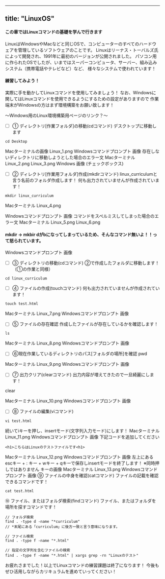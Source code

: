 

---
title: "LinuxOS"
---

#### この章ではLinuxコマンドの基礎を学んで行きます

LinuxはWindowsやMacなどと同じOSで、コンピューターのすべてのハードウェアを管理しているソフトウェアのことです。
Linuxはリーナス・トーバルズ氏によって開発され、1991年に最初のバージョンが公開されました。
パソコン用に作られたOSでしたが、いまではスーパーコンピュータ、サーバー、組み込みシステム（携帯電話やテレビなど）など、
様々なシステムで使われています！

#### 練習してみよう！

実際に手を動かしてLinuxコマンドを使用してみましょう！
なお、Windowsに関してはLinuxコマンドを使用できるようにするための設定がありますので
作業端末がWindowsの方はまず環境構築をお願い致します！

〜Windows用のLinux環境構築用ページのリンク？〜

- [ ]  ① ディレクトリ[作業フォルダ]の移動(cdコマンド)
デスクトップに移動します

```
cd Desktop
```
Macターミナルの画像
Linux_1.png
Windowsコマンドプロンプト
画像
存在しないディレクトリに移動しようとした場合のエラー文
Macターミナル
Linux_2.png
Linux_3.png
Windows
画像
(チェックボックス)
- [ ]  ② ディレクトリ[作業用フォルダ]作成(mkdirコマンド)
linux_curriculumと言う名前のフォルダ作成します！
何も出力されていませんが作成されています！
```
mkdir linux_curriculum
```
Macターミナル
Linux_4.png

Windowsコマンドプロンプト
画像
コマンドをスペルミスしてしまった場合のエラー文
Macターミナル
Linux_5.png
Linux_6.png
#### mkdir -> mkbir dがbになってしまっているため、そんなコマンド無いよ！！って怒られています。
Windowsコマンドプロンプト
画像

- [ ] ③ ディレクトリの移動(cdコマンド)
②で作成したフォルダに移動します！（①の作業と同様）
```
cd linux_curriculum
```

- [ ] ④ ファイルの作成(touchコマンド)
何も出力されていませんが作成されています！
```
touch test.html
```
Macターミナル
Linux_7.png
Windowsコマンドプロンプト
画像

- [ ] ⑤ ファイルの存在確認
作成したファイルが存在しているかを確認します！
```
ls
```
Macターミナル
Linux_8.png
Windowsコマンドプロンプト
画像

- [ ] ⑥現在作業しているディレクトリのパス[フォルダの場所]を確認
pwd

Macターミナル
Linux_9.png
Windowsコマンドプロンプト
画像

- [ ] ⑦ 出力クリア(clearコマンド)
出力内容が増えてきたので一旦綺麗にします！

clear

Macターミナル
Linux_10.png
Windowsコマンドプロンプト
画像

- [ ] ⑧ ファイルの編集(viコマンド)
```
vi test.html
```
続いてiキーを押し、insertモード(文字列入力モード)にします！
Macターミナル
Linux_11.png
Windowsコマンドプロンプト
画像
下記コードを追加してください
```
<h1>こちらはLinuxのテストファイルです<h1>
```
Macターミナル
Linux_12.png
Windowsコマンドプロンプト
画像
左上にあるescキー + : キー + wキー + qキーで保存しinsertモードを終了します！
※同時押しではありません
キーの画像
Macターミナル
Linux_13.png
Windowsコマンドプロンプト
画像
⑨ ファイルの中身を確認(catコマンド)
ファイルの記載を確認できるコマンドです！
```
cat test.html
```
⑩ ファイル、またはフォルダ検索(findコマンド)
ファイル、またはフォルダを場所を探すコマンドです！
```
// フォルダ検索
find . -type d -name "*curriculum" 
// *末尾にある「curriculum」に後方一致と言う意味になります。

// ファイル検索
find . -type f -name "*.html" 

// 指定の文字列を含むファイルの検索
find . -type f -name "*.html" | xargs grep -rn "Linuxのテスト"
```

お疲れさまでした！以上でLinuxコマンドの練習課題は終了になります！
今後もぜひ活用しながらカリキュラムを進めていってください！
